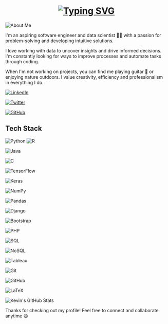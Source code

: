 <!-- Add animated title -->

<h1 align="center" style="padding: 0 100px;"> 

<a href="https://git.io/typing-svg">

<img src="https://readme-typing-svg.demolab.com?font=Fira+Code&size=25&pause=1000&color=F7D74E&center=true&vCenter=true&width=435&lines=Hi,+I'm+Kevin+Kareithi;Junior+Data+Scientist" alt="Typing SVG" />

</a>

</h1>

<!-- About me -->

![About Me](https://img.shields.io/badge/About-Me-purple?style=for-the-badge)

I'm an aspiring software engineer and data scientist 👨‍💻 with a passion for problem-solving and developing intuitive solutions.

I love working with data to uncover insights and drive informed decisions. I'm constantly looking for ways to improve processes and automate tasks through coding. 

When I'm not working on projects, you can find me playing guitar 🎸 or enjoying nature outdoors. I value creativity, efficiency and professionalism in everything I do.

<!-- Social media badges -->

[![LinkedIn](https://img.shields.io/badge/LinkedIn-0077B5?style=for-the-badge&logo=linkedin&logoColor=white)](www.linkedin.com/in/kevin-kareithi-streetcoder)

[![Twitter](https://img.shields.io/badge/Twitter-1DA1F2?style=for-the-badge&logo=twitter&logoColor=white)](https://twitter.com/Street_coderKe)

[![GitHub](https://img.shields.io/badge/GitHub-333?style=for-the-badge&logo=github&logoColor=white)](https://github.com/KevinStreetCoder)

<!-- Tech stack -->

## Tech Stack

![Python](https://img.shields.io/badge/-Python-3776AB?style=flat&logo=python&logoColor=white) ![R](https://img.shields.io/badge/-R-276DC3?style=flat&logo=r&logoColor=white)

![Java](https://img.shields.io/badge/-Java-007396?style=flat&logo=java&logoColor=white)  

![C](https://img.shields.io/badge/-C-A8B9CC?style=flat&logo=c&logoColor=white)

![TensorFlow](https://img.shields.io/badge/-TensorFlow-FF6F00?style=flat&logo=tensorflow&logoColor=white)

![Keras](https://img.shields.io/badge/-Keras-D00000?style=flat&logo=keras&logoColor=white)  

![NumPy](https://img.shields.io/badge/-NumPy-013243?style=flat&logo=numpy&logoColor=white)

![Pandas](https://img.shields.io/badge/-Pandas-150458?style=flat&logo=pandas&logoColor=white)

![Django](https://img.shields.io/badge/-Django-092E20?style=flat&logo=django&logoColor=white)

![Bootstrap](https://img.shields.io/badge/-Bootstrap-7952B3?style=flat&logo=bootstrap&logoColor=white)

![PHP](https://img.shields.io/badge/-PHP-777BB4?style=flat&logo=php&logoColor=white)  

![SQL](https://img.shields.io/badge/-SQL-4479A1?style=flat&logo=mysql&logoColor=white)

![NoSQL](https://img.shields.io/badge/-NoSQL-D1203A?style=flat&logo=mongodb&logoColor=white)

![Tableau](https://img.shields.io/badge/-Tableau-E97627?style=flat&logo=tableau&logoColor=white)

![Git](https://img.shields.io/badge/-Git-F05032?style=flat&logo=git&logoColor=white)

![GitHub](https://img.shields.io/badge/-GitHub-181717?style=flat&logo=github&logoColor=white)  

![LaTeX](https://img.shields.io/badge/-LaTeX-008080?style=flat&logo=latex&logoColor=white)

<!-- GitHub stats -->

![Kevin's GitHub Stats](https://github-readme-stats.vercel.app/api?username=KevinStreetCoder&show_icons=true&theme=radical&count_private=true)

<!-- Closing -->

Thanks for checking out my profile! Feel free to connect and collaborate anytime 😄
